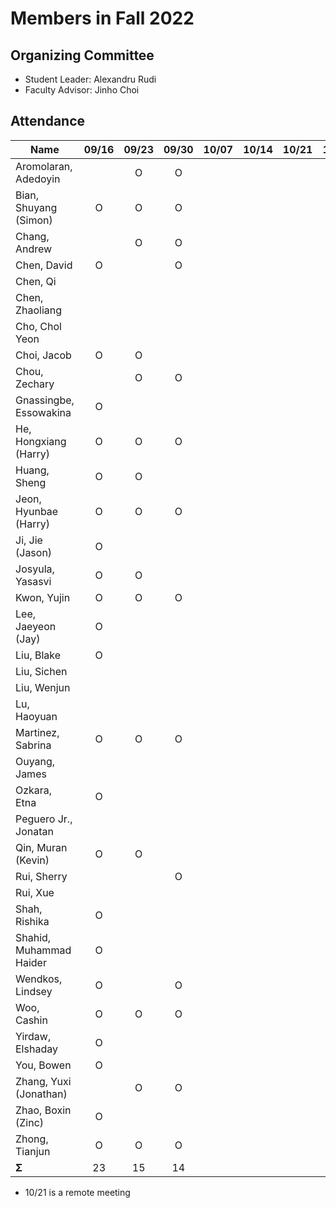 # Members in Fall 2022

## Organizing Committee

* Student Leader: Alexandru Rudi
* Faculty Advisor: Jinho Choi

## Attendance

|  Name                   | 09/16 | 09/23 | 09/30 | 10/07 | 10/14 | 10/21 | 10/28 | 11/04 | 11/11 | 11/18 | 12/02 | Σ   |
|-------------------------|:-----:|:-----:|:-----:|:-----:|:-----:|:-----:|:-----:|:-----:|:-----:|:-----:|:-----:|----:|
| Aromolaran, Adedoyin    |       |     O |     O |       |       |       |       |       |       |       |       |   2 |
| Bian, Shuyang (Simon)   |     O |     O |     O |       |       |       |       |       |       |       |       |   3 |
| Chang, Andrew           |       |     O |     O |       |       |       |       |       |       |       |       |   2 |
| Chen, David             |     O |       |     O |       |       |       |       |       |       |       |       |   2 | 
| Chen, Qi                |       |       |       |       |       |       |       |       |       |       |       |   0 |
| Chen, Zhaoliang         |       |       |       |       |       |       |       |       |       |       |       |   0 |
| Cho, Chol Yeon          |       |       |       |       |       |       |       |       |       |       |       |   0 |
| Choi, Jacob             |     O |     O |       |       |       |       |       |       |       |       |       |   2 |
| Chou, Zechary           |       |     O |     O |       |       |       |       |       |       |       |       |   2 |
| Gnassingbe, Essowakina  |     O |       |       |       |       |       |       |       |       |       |       |   1 |
| He, Hongxiang (Harry)   |     O |     O |     O |       |       |       |       |       |       |       |       |   3 |
| Huang, Sheng            |     O |     O |       |       |       |       |       |       |       |       |       |   2 |
| Jeon, Hyunbae (Harry)   |     O |     O |     O |       |       |       |       |       |       |       |       |   3 |
| Ji, Jie (Jason)         |     O |       |       |       |       |       |       |       |       |       |       |   1 |
| Josyula, Yasasvi        |     O |     O |       |       |       |       |       |       |       |       |       |   2 |
| Kwon, Yujin             |     O |     O |     O |       |       |       |       |       |       |       |       |   3 |
| Lee, Jaeyeon (Jay)      |     O |       |       |       |       |       |       |       |       |       |       |   1 |
| Liu, Blake              |     O |       |       |       |       |       |       |       |       |       |       |   1 |
| Liu, Sichen             |       |       |       |       |       |       |       |       |       |       |       |   0 |
| Liu, Wenjun             |       |       |       |       |       |       |       |       |       |       |       |   0 |
| Lu, Haoyuan             |       |       |       |       |       |       |       |       |       |       |       |   0 |
| Martinez, Sabrina       |     O |     O |     O |       |       |       |       |       |       |       |       |   3 |
| Ouyang, James           |       |       |       |       |       |       |       |       |       |       |       |   0 |
| Ozkara, Etna            |     O |       |       |       |       |       |       |       |       |       |       |   1 |
| Peguero Jr., Jonatan    |       |       |       |       |       |       |       |       |       |       |       |   0 |
| Qin, Muran (Kevin)      |     O |     O |       |       |       |       |       |       |       |       |       |   2 |
| Rui, Sherry             |       |       |     O |       |       |       |       |       |       |       |       |   1 |
| Rui, Xue                |       |       |       |       |       |       |       |       |       |       |       |   0 |
| Shah, Rishika           |     O |       |       |       |       |       |       |       |       |       |       |   1 |
| Shahid, Muhammad Haider |     O |       |       |       |       |       |       |       |       |       |       |   1 |
| Wendkos, Lindsey        |     O |       |     O |       |       |       |       |       |       |       |       |   2 |
| Woo, Cashin             |     O |     O |     O |       |       |       |       |       |       |       |       |   3 |
| Yirdaw, Elshaday        |     O |       |       |       |       |       |       |       |       |       |       |   1 |
| You, Bowen              |     O |       |       |       |       |       |       |       |       |       |       |   1 |
| Zhang, Yuxi (Jonathan)  |       |     O |     O |       |       |       |       |       |       |       |       |   2 |
| Zhao, Boxin (Zinc)      |     O |       |       |       |       |       |       |       |       |       |       |   1 |
| Zhong, Tianjun          |     O |     O |     O |       |       |       |       |       |       |       |       |   3 |
| **Σ**                   |    23 |    15 |    14 |       |       |       |       |       |       |       |       |  52 |

* 10/21 is a remote meeting
